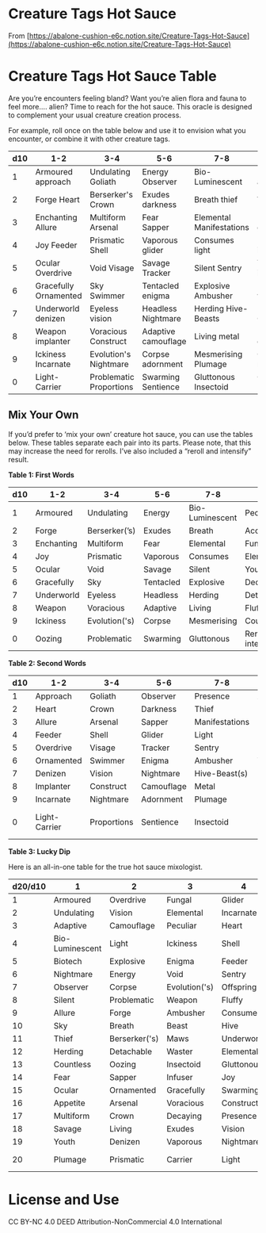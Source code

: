 # Creature Tags Hot Sauce

From [https://abalone-cushion-e6c.notion.site/Creature-Tags-Hot-Sauce](https://abalone-cushion-e6c.notion.site/Creature-Tags-Hot-Sauce)

# Creature Tags Hot Sauce Table

Are you’re encounters feeling bland? Want you’re alien flora and fauna to feel more…. alien? Time to reach for the hot sauce. This oracle is designed to complement your usual creature creation process. 

For example, roll once on the table below and use it to envision what you encounter, or combine it with other creature tags.

| d10 | 1-2 | 3-4 | 5-6 | 7-8 | 9-0 |
| --- | --- | --- | --- | --- | --- |
| 1 | Armoured approach | Undulating Goliath | Energy Observer | Bio-Luminescent | Peculiar appetite |
| 2 | Forge Heart | Berserker's Crown | Exudes darkness | Breath thief | Accidental Biotech |
| 3 | Enchanting Allure | Multiform Arsenal | Fear Sapper | Elemental Manifestations | Fungal gardener |
| 4 | Joy Feeder | Prismatic Shell | Vaporous glider | Consumes light | Elemental infuser |
| 5 | Ocular Overdrive | Void Visage | Savage Tracker | Silent Sentry | Youth implanter |
| 6 | Gracefully Ornamented | Sky Swimmer | Tentacled enigma | Explosive Ambusher | Decaying waster |
| 7 | Underworld denizen | Eyeless vision | Headless Nightmare | Herding Hive-Beasts | Detachable Offspring |
| 8 | Weapon implanter | Voracious Construct | Adaptive camouflage | Living metal | Fluffy deathtrap |
| 9 | Ickiness Incarnate | Evolution's Nightmare | Corpse adornment | Mesmerising Plumage | Countless maws |
| 0 | Light-Carrier | Problematic Proportions | Swarming Sentience | Gluttonous Insectoid | Oozing Presence |

## Mix Your Own

If you’d prefer to ‘mix your own’ creature hot sauce, you can use the tables below. These tables separate each pair into its parts. Please note, that this may increase the need for rerolls. I’ve also included a “reroll and intensify” result.

**Table 1: First Words**

| d10 | 1-2 | 3-4 | 5-6 | 7-8 | 9-0 |
| --- | --- | --- | --- | --- | --- |
| 1 | Armoured | Undulating | Energy | Bio-Luminescent | Peculiar |
| 2 | Forge | Berserker(’s) | Exudes | Breath | Accidental |
| 3 | Enchanting | Multiform | Fear | Elemental | Fungal |
| 4 | Joy | Prismatic | Vaporous | Consumes | Elemental |
| 5 | Ocular | Void | Savage | Silent | Youth |
| 6 | Gracefully | Sky | Tentacled | Explosive | Decaying |
| 7 | Underworld | Eyeless | Headless | Herding | Detachable |
| 8 | Weapon | Voracious | Adaptive | Living | Fluffy |
| 9 | Ickiness | Evolution('s) | Corpse | Mesmerising | Countless |
| 0 | Oozing | Problematic | Swarming | Gluttonous | Reroll and intensify |

**Table 2: Second Words**

| d10 | 1-2 | 3-4 | 5-6 | 7-8 | 9-0 |
| --- | --- | --- | --- | --- | --- |
| 1 | Approach | Goliath | Observer | Presence | Appetite |
| 2 | Heart | Crown | Darkness | Thief | Biotech |
| 3 | Allure | Arsenal | Sapper | Manifestations | gardener |
| 4 | Feeder | Shell | Glider | Light | Infuser |
| 5 | Overdrive | Visage | Tracker | Sentry | Implanter |
| 6 | Ornamented | Swimmer | Enigma | Ambusher | Waster |
| 7 | Denizen | Vision | Nightmare | Hive-Beast(s) | Offspring |
| 8 | Implanter | Construct | Camouflage | Metal | Deathtrap |
| 9 | Incarnate | Nightmare | Adornment | Plumage | Maws |
| 0 | Light-Carrier | Proportions | Sentience | Insectoid | Reroll and intensify |

**Table 3: Lucky Dip**

Here is an all-in-one table for the true hot sauce mixologist.  

| d20/d10 | 1 | 2 | 3 | 4 | 5 |
| --- | --- | --- | --- | --- | --- |
| 1 | Armoured | Overdrive | Fungal | Glider | Tracker |
| 2 | Undulating | Vision | Elemental | Incarnate | Proportions |
| 3 | Adaptive | Camouflage | Peculiar | Heart | Mesmerising |
| 4 | Bio-Luminescent | Light | Ickiness | Shell | Accidental |
| 5 | Biotech | Explosive | Enigma | Feeder | Goliath |
| 6 | Nightmare | Energy | Void | Sentry | Swimmer |
| 7 | Observer | Corpse | Evolution('s) | Offspring | Prismatic |
| 8 | Silent | Problematic | Weapon | Fluffy | Deathtrap |
| 9 | Allure | Forge | Ambusher | Consumes | Tentacled |
| 10 | Sky | Breath | Beast | Hive | Manifestations |
| 11 | Thief | Berserker('s) | Maws | Underworld | Metal |
| 12 | Herding | Detachable | Waster | Elemental | Headless |
| 13 | Countless | Oozing | Insectoid | Gluttonous | Darkness |
| 14 | Fear | Sapper | Infuser | Joy | Approach |
| 15 | Ocular | Ornamented | Gracefully | Swarming | Sentience |
| 16 | Appetite | Arsenal | Voracious | Construct | Enchanting |
| 17 | Multiform | Crown | Decaying | Presence | Implanter |
| 18 | Savage | Living | Exudes | Vision | Eyeless |
| 19 | Youth | Denizen | Vaporous | Nightmare | Gardener |
| 20 | Plumage | Prismatic | Carrier | Light | Reroll and Intensify |

# L**icense and Use**

CC BY-NC 4.0 DEED
Attribution-NonCommercial 4.0 International